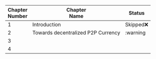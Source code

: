| Chapter<br>Number | Chapter<br>Name                    | Status     |
| ----------------- | ---------------------------------- | ---------- |
| 1                 | Introduction                       | Skipped:x: |
| 2                 | Towards decentralized P2P Currency | :warning   |
| 3                 |                                    |            |
| 4                 |                                    |            |
